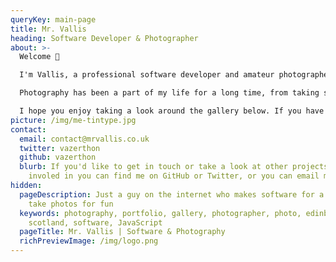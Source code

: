 ```yaml
---
queryKey: main-page
title: Mr. Vallis
heading: Software Developer & Photographer
about: >-
  Welcome 👋

  I'm Vallis, a professional software developer and amateur photographer based in Edinburgh, Scotland. This site is my little space on the internet where I can share photos with family and friends, and experiment with new ideas in web development and design.

  Photography has been a part of my life for a long time, from taking snaps of my mates riding bikes in the woods when we were growing up to night club photography while at uni and more recently shooting weddings, events, travel, wildlife and theatre. I prefer not to specialise in one particular area of photography, keeping an open mind and trying new techniques as I discover them.

  I hope you enjoy taking a look around the gallery below. If you have any comments or feedback I'd love to hear from you!
picture: /img/me-tintype.jpg
contact:
  email: contact@mrvallis.co.uk
  twitter: vazerthon
  github: vazerthon
  blurb: If you'd like to get in touch or take a look at other projects I'm
    involed in you can find me on GitHub or Twitter, or you can email me
hidden:
  pageDescription: Just a guy on the internet who makes software for a living and
    take photos for fun
  keywords: photography, portfolio, gallery, photographer, photo, edinburgh,
    scotland, software, JavaScript
  pageTitle: Mr. Vallis | Software & Photography
  richPreviewImage: /img/logo.png
---
```

